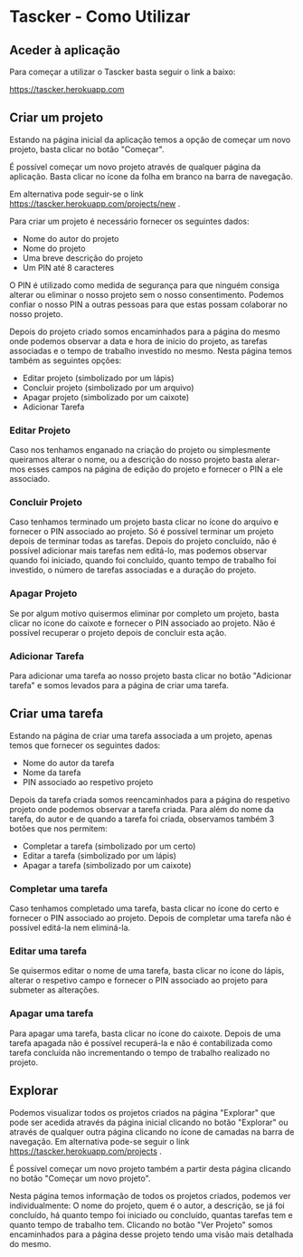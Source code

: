 # Tascker - Como Utilizar

## Aceder à aplicação

Para começar a utilizar o Tascker basta seguir o link a baixo:

https://tascker.herokuapp.com

## Criar um projeto

Estando na página inicial da aplicação temos a opção de começar um novo projeto, basta clicar no botão "Começar".

É possível começar um novo projeto através de qualquer página da aplicação. Basta clicar no ícone da folha em branco na barra de navegação.

Em alternativa pode seguir-se o link https://tascker.herokuapp.com/projects/new .

Para criar um projeto é necessário fornecer os seguintes dados:

- Nome do autor do projeto
- Nome do projeto
- Uma breve descrição do projeto
- Um PIN até 8 caracteres

O PIN é utilizado como medida de segurança para que ninguém consiga alterar ou eliminar o nosso projeto sem o nosso consentimento. Podemos confiar o nosso PIN a outras pessoas para que estas possam colaborar no nosso projeto.

Depois do projeto criado somos encaminhados para a página do mesmo onde podemos observar a data e hora de início do projeto, as tarefas associadas e o tempo de trabalho investido no mesmo. Nesta página temos também as seguintes opções:

- Editar projeto (simbolizado por um lápis)
- Concluir projeto (simbolizado por um arquivo)
- Apagar projeto (simbolizado por um caixote)
- Adicionar Tarefa

### Editar Projeto

Caso nos tenhamos enganado na criação do projeto ou simplesmente queiramos alterar o nome, ou a descrição do nosso projeto basta alerar-mos esses campos na página de edição do projeto e fornecer o PIN a ele associado.

### Concluir Projeto

Caso tenhamos terminado um projeto basta clicar no ícone do arquivo e fornecer o PIN associado ao projeto. Só é possível terminar um projeto depois de terminar todas as tarefas. Depois do projeto concluído, não é possível adicionar mais tarefas nem editá-lo, mas podemos observar quando foi iniciado, quando foi concluído, quanto tempo de trabalho foi investido, o número de tarefas associadas e a duração do projeto.

### Apagar Projeto

Se por algum motivo quisermos eliminar por completo um projeto, basta clicar no ícone do caixote e fornecer o PIN associado ao projeto. Não é possível recuperar o projeto depois de concluir esta ação.

### Adicionar Tarefa

Para adicionar uma tarefa ao nosso projeto basta clicar no botão "Adicionar tarefa" e somos levados para a página de criar uma tarefa.

## Criar uma tarefa

Estando na página de criar uma tarefa associada a um projeto, apenas temos que fornecer os seguintes dados:

- Nome do autor da tarefa
- Nome da tarefa
- PIN associado ao respetivo projeto

Depois da tarefa criada somos reencaminhados para a página do respetivo projeto onde podemos observar a tarefa criada. Para além do nome da tarefa, do autor e de quando a tarefa foi criada, observamos também 3 botões que nos permitem:

- Completar a tarefa (simbolizado por um certo)
- Editar a tarefa (simbolizado por um lápis)
- Apagar a tarefa (simbolizado por um caixote)

### Completar uma tarefa

Caso tenhamos completado uma tarefa, basta clicar no ícone do certo e fornecer o PIN associado ao projeto. Depois de completar uma tarefa não é possível editá-la nem eliminá-la.

### Editar uma tarefa

Se quisermos editar o nome de uma tarefa, basta clicar no ícone do lápis, alterar o respetivo campo e fornecer o PIN associado ao projeto para submeter as alterações.

### Apagar uma tarefa

Para apagar uma tarefa, basta clicar no ícone do caixote. Depois de uma tarefa apagada não é possível recuperá-la e não é contabilizada como tarefa concluída não incrementando o tempo de trabalho realizado no projeto.

## Explorar

Podemos visualizar todos os projetos criados na página "Explorar" que pode ser acedida através da página inicial clicando no botão "Explorar" ou através de qualquer outra página clicando no ícone de camadas na barra de navegação. Em alternativa pode-se seguir o link https://tascker.herokuapp.com/projects .

É possível começar um novo projeto também a partir desta página clicando no botão "Começar um novo projeto".

Nesta página temos informação de todos os projetos criados, podemos ver individualmente: O nome do projeto, quem é o autor, a descrição, se já foi concluído, há quanto tempo foi iniciado ou concluído, quantas tarefas tem e quanto tempo de trabalho tem. Clicando no botão "Ver Projeto" somos encaminhados para a página desse projeto tendo uma visão mais detalhada do mesmo.
